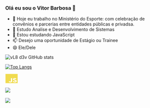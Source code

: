 ### Olá eu sou o Vitor Barbosa 👋



- 🔭 Hoje eu trabalho no Ministério do Esporte: com celebração de convênios e parcerias entre entidades públicas e privadsa.
- 🌱 Estudo Analise e Desenvolvimento de Sistemas
- 💬 Estou estudando JavaScript
- 📫 Desejo uma oportunidade de Estágio ou Trainee
- 😄 Ele/Dele

![vL8 d3v GitHub stats](https://github-readme-stats.vercel.app/api?username=vL8devmonster&show_icons=true&theme=cobalt)

[![Top Langs](https://github-readme-stats.vercel.app/api/top-langs/?username=vL8devmonster)](https://github.com/vL8devmonster/github-readme-stats)

<img align="center" alt="vL-d3v" height="30" width="40" src="https://raw.githubusercontent.com/devicons/devicon/master/icons/javascript/javascript-plain.svg">

<a href="https://www.linkedin.com/in/vitoorleitee/" target="_blank"><img src="https://img.shields.io/badge/-LinkedIn-%230077B5?style=for-the-badge&logo=linkedin&logoColor=white" target="_blank"></a> 

<a href="https://www.instagram.com/vl8.dev/" target="_blank"><img src="https://img.shields.io/badge/-Instagram-%23E4405F?style=for-the-badge&logo=instagram&logoColor=white" target="_blank"></a>
